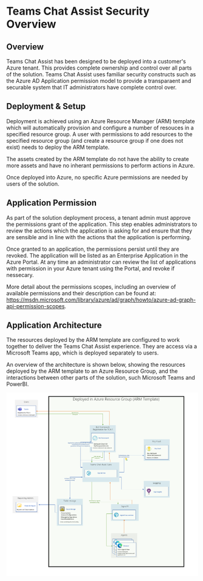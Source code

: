 # Teams Chat Assist Security Overview

## Overview
Teams Chat Assist has been designed to be deployed into a customer's Azure tenant. This provides complete ownership and control over all parts of the solution. Teams Chat Assist uses familiar security constructs such as the Azure AD Application permission model to provide a transparaent and securable system that IT administrators have complete control over.

## Deployment & Setup
Deployment is achieved using an Azure Resource Manager (ARM) template which will automatically provision and configure a number of resouces in a specified resource group. A user with permissions to add resources to the specified resource group (and create a resource group if one does not exist) needs to deploy the ARM template.

The assets created by the ARM template do not have the ability to create more assets and have no inherant permissions to perform actions in Azure.

Once deployed into Azure, no specific Azure permissions are needed by users of the solution.

## Application Permission
As part of the solution deployment process, a tenant admin must approve the permissions grant of the application. This step enables administrators to review the actions which the application is asking for and ensure that they are sensible and in line with the actions that the application is performing.

Once granted to an application, the permissions persist until they are revoked. The application will be listed as an Enterprise Application in the Azure Portal. At any time an administrator can review the list of applications with permission in your Azure tenant using the Portal, and revoke if nessecary.

More detail about the permissions scopes, including an overview of available permissions and their description can be found at:
<https://msdn.microsoft.com/library/azure/ad/graph/howto/azure-ad-graph-api-permission-scopes>.

## Application Architecture
The resources deployed by the ARM template are configured to work together to deliver the Teams Chat Assist experience. They are access via a Microsoft Teams app, which is deployed separately to users.

An overview of the architecture is shown below, showing the resources deployed by the ARM template to an Azure Resource Group, and the interactions between other parts of the solution, such Microsoft Teams and PowerBI.

![TCA Architecture-Single](images/TCAArchitecture-Single.png)




